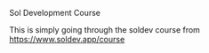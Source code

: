 Sol Development Course

This is simply going through the soldev course from https://www.soldev.app/course

